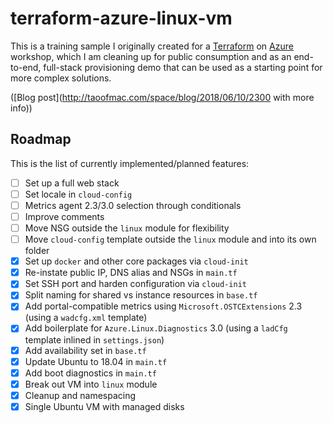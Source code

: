 # terraform-azure-linux-vm

This is a training sample I originally created for a [Terraform][tf] on [Azure][az] workshop, which I am cleaning up for public consumption and as an end-to-end, full-stack provisioning demo that can be used as a starting point for more complex solutions.

([Blog post](http://taoofmac.com/space/blog/2018/06/10/2300 with more info))

## Roadmap

This is the list of currently implemented/planned features:

* [ ] Set up a full web stack
* [ ] Set locale in `cloud-config`
* [ ] Metrics agent 2.3/3.0 selection through conditionals
* [ ] Improve comments
* [ ] Move NSG outside the `linux` module for flexibility
* [ ] Move `cloud-config` template outside the `linux` module and into its own folder
* [x] Set up `docker` and other core packages via `cloud-init`
* [x] Re-instate public IP, DNS alias and NSGs in `main.tf`
* [x] Set SSH port and harden configuration via `cloud-init`
* [x] Split naming for shared vs instance resources in `base.tf`
* [x] Add portal-compatible metrics using `Microsoft.OSTCExtensions` 2.3 (using a `wadcfg.xml` template)
* [x] Add boilerplate for `Azure.Linux.Diagnostics` 3.0 (using a `ladCfg` template inlined in `settings.json`)
* [x] Add availability set in `base.tf`
* [x] Update Ubuntu to 18.04 in `main.tf`
* [x] Add boot diagnostics in `main.tf`
* [x] Break out VM into `linux` module
* [x] Cleanup and namespacing
* [x] Single Ubuntu VM with managed disks

[tf]: http://terraform.io
[az]: https://azure.microsoft.com